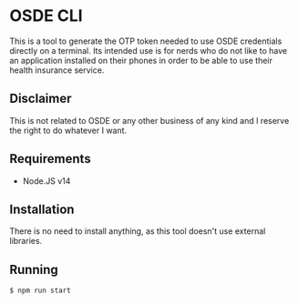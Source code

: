 # OSDE CLI

This is a tool to generate the OTP token needed to use OSDE credentials directly on a terminal. Its intended use is for nerds who do not like to have an application installed on their phones in order to be able to use their health insurance service.

## Disclaimer

This is not related to OSDE or any other business of any kind and I reserve the right to do whatever I want.

## Requirements

- Node.JS v14

## Installation

There is no need to install anything, as this tool doesn't use external libraries.

## Running

```sh
$ npm run start
```